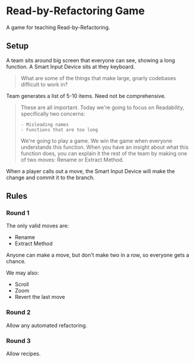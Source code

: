 # Read-by-Refactoring Game

A game for teaching Read-by-Refactoring. 

## Setup

A team sits around big screen that everyone can see, showing a long function. A Smart Input Device sits at they keyboard.

> What are some of the things that make large, gnarly codebases difficult to work in?

Team generates a list of 5-10 items. Need not be comprehensive.

> These are all important. Today we're going to focus on Readability, specifically two concerns:
>
>     - Misleading names
>     - Functions that are too long
>
> We're going to play a game. We win the game when everyone understands this function. When you have an insight about what this function does, you can explain it the rest of the team by making one of two moves: Rename or Extract Method.

When a player calls out a move, the Smart Input Device will make the change and commit it to the branch.

## Rules

### Round 1

The only valid moves are:

- Rename
- Extract Method

Anyone can make a move, but don't make two in a row, so everyone gets a chance.

We may also:

- Scroll
- Zoom
- Revert the last move

### Round 2

Allow any automated refactoring.

### Round 3

Allow recipes.
